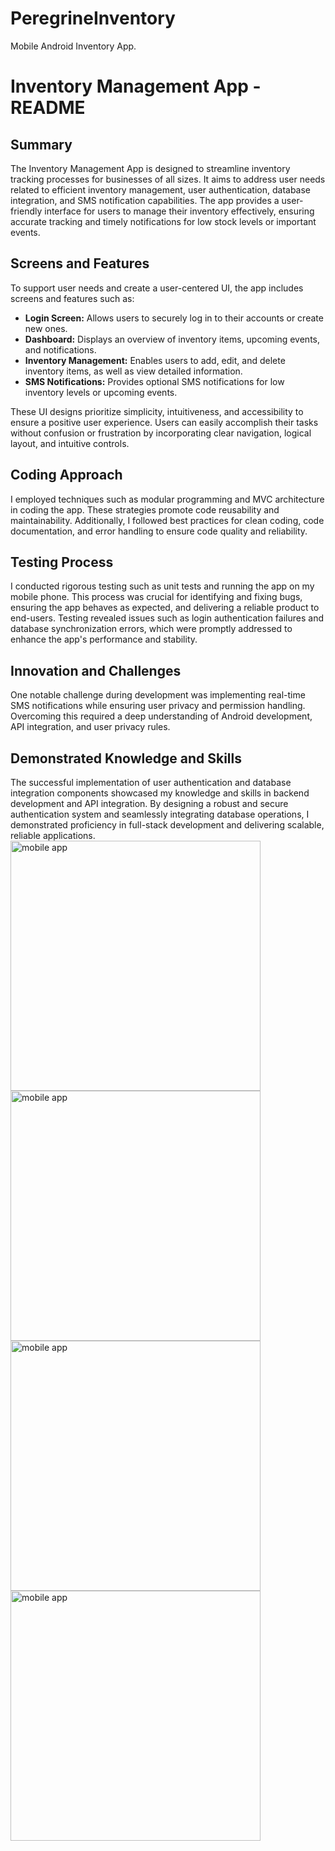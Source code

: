 # PeregrineInventory
Mobile Android Inventory App.

# Inventory Management App - README

## Summary
The Inventory Management App is designed to streamline inventory tracking processes for businesses of all sizes. It aims to address user needs related to efficient inventory management, user authentication, database integration, and SMS notification capabilities. The app provides a user-friendly interface for users to manage their inventory effectively, ensuring accurate tracking and timely notifications for low stock levels or important events.

## Screens and Features
To support user needs and create a user-centered UI, the app includes screens and features such as:

- **Login Screen:** Allows users to securely log in to their accounts or create new ones.
- **Dashboard:** Displays an overview of inventory items, upcoming events, and notifications.
- **Inventory Management:** Enables users to add, edit, and delete inventory items, as well as view detailed information.
- **SMS Notifications:** Provides optional SMS notifications for low inventory levels or upcoming events.

These UI designs prioritize simplicity, intuitiveness, and accessibility to ensure a positive user experience. Users can easily accomplish their tasks without confusion or frustration by incorporating clear navigation, logical layout, and intuitive controls.

## Coding Approach
I employed techniques such as modular programming and MVC architecture in coding the app. These strategies promote code reusability and maintainability. Additionally, I followed best practices for clean coding, code documentation, and error handling to ensure code quality and reliability.

## Testing Process
I conducted rigorous testing such as unit tests and running the app on my mobile phone. This process was crucial for identifying and fixing bugs, ensuring the app behaves as expected, and delivering a reliable product to end-users. Testing revealed issues such as login authentication failures and database synchronization errors, which were promptly addressed to enhance the app's performance and stability.

## Innovation and Challenges
One notable challenge during development was implementing real-time SMS notifications while ensuring user privacy and permission handling. Overcoming this required a deep understanding of Android development, API integration, and user privacy rules.

## Demonstrated Knowledge and Skills
The successful implementation of user authentication and database integration components showcased my knowledge and skills in backend development and API integration. By designing a robust and secure authentication system and seamlessly integrating database operations, I demonstrated proficiency in full-stack development and delivering scalable, reliable applications.
 <img src="app.png" alt="mobile app" width="400"/>
 <br>
 <img src="register.png" alt="mobile app" width="400"/>
 <br>
 <img src="add new item.png" alt="mobile app" width="400"/>
 <br>
 <img src="inventory .png" alt="mobile app" width="400"/>
